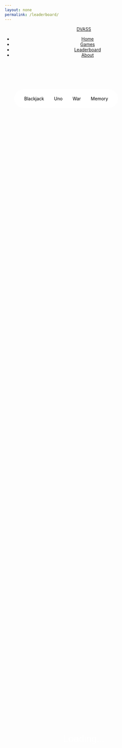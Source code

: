 ```yaml
---
layout: none
permalink: /leaderboard/
---
```


<head>
    <link rel="stylesheet" type="text/css" href="{{ site.baseurl }}/index.css">
    <!-- JQuery -->
    <script type="text/javascript" language="javascript" src="https://code.jquery.com/jquery-3.5.1.js"></script>
    <script type="text/javascript" language="javascript" src="https://cdn.datatables.net/1.13.4/js/jquery.dataTables.min.js"></script>
    <!-- Bootstrap -->
    <script type="text/javascript" language="javascript" src="https://cdn.datatables.net/1.13.4/js/dataTables.bootstrap5.min.js"></script>
    <style>
        #flaskTable th:first-child {
            width: 75px;
        }
        #flaskTable td:not(:first-child) {
          width: 150px;
        }
        section { 
            position: relative;
            width: 100%;
            max-height: 100vh;
            padding: 30px;
            display: flex;
            margin:auto;
            text-align:center;
        }
        table { border: none; border-collapse: collapse; color:white; padding:10px;}
        .row {position:relative; display:flex; justify-content:space-around;}
        section ul {
            list-style-type: none;
            margin: 0;
            margin-top: 1em;
            overflow: hidden;
            background-color: #fff;
            text-decoration: none;
            display: inline-block;
            padding: 5px 16px;
            border-radius: 40px;
            color: black;
            font-size: 14px;
            z-index: 9; 
        }
        section li {
            float: left;
        }
        section li a {
            display: block;
            color: black;
            text-align: center;
            padding: 16px;
            text-decoration: none;
        }
        section li a:hover {
            background-color: #272727;
            color: #fff;
        }
        .dataTables_info {
            margin-top: 1em;
        }
        label {
            margin-bottom: 1em;
        }
        .table {
            border-spacing: 0 15px;
            margin: 20px;
        }
        #loading_text {
            top:50%;
            position:relative;
            font-family: 'Poppins', sans-serif;
            font-size: 30px;
            margin: auto;
            text-align: center;
            color:white;
        }
        .form-select {
            border-radius: 5px;
            border:0px;
        }
        .form-control {
            border-radius: 5px;
            border:0px;
        }
        .table-headers {
            position: relative;
            max-height: 200px;
            height: 200px;
        }
    </style>
</head>
<body>
<header>
    <a href="{{ site.baseurl }}/index" class="logo">DVASS</a>
    <ul>
        <li><a href="{{ site.baseurl }}/index">Home</a></li>
        <li><a href="{{ site.baseurl }}/games">Games</a></li>
        <li><a href="{{ site.baseurl }}/leaderboard/">Leaderboard</a></li>
        <li><a href="{{ site.baseurl }}/about">About</a></li>
    </ul>
</header>
<section class="table_headers">
    <ul>
        <li><a href="{{ site.baseurl }}/index">Blackjack</a></li>
        <li><a href="{{ site.baseurl }}/games">Uno</a></li>
        <li><a href="{{ site.baseurl }}/leaderboard/">War</a></li>
        <li><a href="{{ site.baseurl }}/about">Memory</a></li>
    </ul>
</section>
<p id="loading_text">Loading...</p>
<section id="table_content_blackjack" style="color:white;display:none;">
    <table id="flaskTable" class="table table-striped nowrap" style="width:100%">
        <thead id="flaskHead">
            <tr>
                <th>ID</th>
                <th>Name</th>
                <th>DOB</th>
                <th>Age</th>
            </tr>
        </thead>
        <tbody id="flaskBody"></tbody>
    </table>
</section>
</body>

<script>
  $(document).ready(function() {

    fetch('https://flask.nighthawkcodingsociety.com/api/users/', { mode: 'cors' })
    .then(response => {
      if (!response.ok) {
        throw new Error('API response failed');
      }
      return response.json();
    })
    .then(data => {
      for (const row of data) {
        $('#flaskBody').append('<tr><td>' + 
            row.id + '</td><td>' + 
            row.name + '</td><td>' + 
            row.dob + '</td><td>' + 
            row.age + '</td></tr>');
      }
      $("#flaskTable").DataTable();
      document.getElementById('loading_text').style["display"] = "none";
      document.getElementById('table_content_blackjack').style["display"] = "flex";
    })
    .catch(error => {
      console.error('Error:', error);
    });
  });
</script>